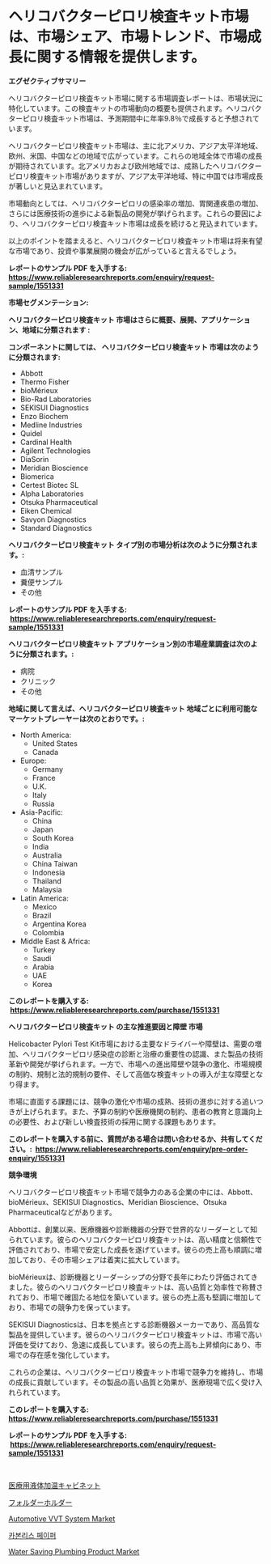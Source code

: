 <p><h1>ヘリコバクターピロリ検査キット市場は、市場シェア、市場トレンド、市場成長に関する情報を提供します。</h1></p><p><strong>エグゼクティブサマリー</strong></p>
<p><p>ヘリコバクターピロリ検査キット市場に関する市場調査レポートは、市場状況に特化しています。この検査キットの市場動向の概要も提供されます。ヘリコバクターピロリ検査キット市場は、予測期間中に年率9.8％で成長すると予想されています。</p><p>ヘリコバクターピロリ検査キット市場は、主に北アメリカ、アジア太平洋地域、欧州、米国、中国などの地域で広がっています。これらの地域全体で市場の成長が期待されています。北アメリカおよび欧州地域では、成熟したヘリコバクターピロリ検査キット市場がありますが、アジア太平洋地域、特に中国では市場成長が著しいと見込まれています。</p><p>市場動向としては、ヘリコバクターピロリの感染率の増加、胃関連疾患の増加、さらには医療技術の進歩による新製品の開発が挙げられます。これらの要因により、ヘリコバクターピロリ検査キット市場は成長を続けると見込まれています。</p><p>以上のポイントを踏まえると、ヘリコバクターピロリ検査キット市場は将来有望な市場であり、投資や事業展開の機会が広がっていると言えるでしょう。</p></p>
<p><strong>レポートのサンプル PDF を入手する: <a href="https://www.reliableresearchreports.com/enquiry/request-sample/1551331">https://www.reliableresearchreports.com/enquiry/request-sample/1551331</a></strong></p>
<p><strong>市場セグメンテーション:</strong></p>
<p><strong> ヘリコバクターピロリ検査キット 市場はさらに概要、展開、アプリケーション、地域に分類されます :</strong></p>
<p><strong>コンポーネントに関しては、 ヘリコバクターピロリ検査キット 市場は次のように分類されます: &nbsp;</strong></p>
<p><ul><li>Abbott</li><li>Thermo Fisher</li><li>bioMérieux</li><li>Bio-Rad Laboratories</li><li>SEKISUI Diagnostics</li><li>Enzo Biochem</li><li>Medline Industries</li><li>Quidel</li><li>Cardinal Health</li><li>Agilent Technologies</li><li>DiaSorin</li><li>Meridian Bioscience</li><li>Biomerica</li><li>Certest Biotec SL</li><li>Alpha Laboratories</li><li>Otsuka Pharmaceutical</li><li>Eiken Chemical</li><li>Savyon Diagnostics</li><li>Standard Diagnostics</li></ul></p>
<p><strong> ヘリコバクターピロリ検査キット タイプ別の市場分析は次のように分類されます。:</strong></p>
<p><ul><li>血清サンプル</li><li>糞便サンプル</li><li>その他</li></ul></p>
<p><strong>レポートのサンプル PDF を入手する: &nbsp;<a href="https://www.reliableresearchreports.com/enquiry/request-sample/1551331">https://www.reliableresearchreports.com/enquiry/request-sample/1551331</a></strong></p>
<p><strong> ヘリコバクターピロリ検査キット アプリケーション別の市場産業調査は次のように分類されます。:</strong></p>
<p><ul><li>病院</li><li>クリニック</li><li>その他</li></ul></p>
<p><strong>地域に関して言えば、ヘリコバクターピロリ検査キット 地域ごとに利用可能なマーケットプレーヤーは次のとおりです。:</strong></p>
<p><ul>
    <li>
        North America:
        <ul>
            <li>United States</li>
            <li>Canada</li>
        </ul>
    </li>
    <li>
        Europe:
        <ul>
            <li>Germany</li>
            <li>France</li>
            <li>U.K.</li>
            <li>Italy</li>
            <li>Russia</li>
        </ul>
    </li>
    <li>
        Asia-Pacific:
        <ul>
            <li>China</li>
            <li>Japan</li>
            <li>South Korea</li>
            <li>India</li>
            <li>Australia</li>
            <li>China Taiwan</li>
            <li>Indonesia</li>
            <li>Thailand</li>
            <li>Malaysia</li>
        </ul>
    </li>
    <li>
        Latin America:
        <ul>
            <li>Mexico</li>
            <li>Brazil</li>
            <li>Argentina Korea</li>
            <li>Colombia</li>
        </ul>
    </li>
    <li>
        Middle East & Africa:
        <ul>
            <li>Turkey</li>
            <li>Saudi</li>
            <li>Arabia</li>
            <li>UAE</li>
            <li>Korea</li>
        </ul>
    </li>
    </ul></p>
<p><strong>このレポートを購入する: &nbsp;<a href="https://www.reliableresearchreports.com/purchase/1551331">https://www.reliableresearchreports.com/purchase/1551331</a></strong></p>
<p><strong>ヘリコバクターピロリ検査キット の主な推進要因と障壁 市場</strong></p>
<p><p>Helicobacter Pylori Test Kit市場における主要なドライバーや障壁は、需要の増加、ヘリコバクターピロリ感染症の診断と治療の重要性の認識、また製品の技術革新や開発が挙げられます。一方で、市場への進出障壁や競争の激化、市場規模の制約、規制と法的規制の要件、そして高価な検査キットの導入が主な障壁となり得ます。</p><p>市場に直面する課題には、競争の激化や市場の成熟、技術の進歩に対する追いつきが上げられます。また、予算の制約や医療機関の制約、患者の教育と意識向上の必要性、および新しい検査技術の採用に関する課題もあります。</p></p>
<p><strong>このレポートを購入する前に、質問がある場合は問い合わせるか、共有してください。:&nbsp; <a href="https://www.reliableresearchreports.com/enquiry/pre-order-enquiry/1551331">https://www.reliableresearchreports.com/enquiry/pre-order-enquiry/1551331</a></strong></p>
<p><strong>競争環境</strong></p>
<p><p>ヘリコバクターピロリ検査キット市場で競争力のある企業の中には、Abbott、bioMérieux、SEKISUI Diagnostics、Meridian Bioscience、Otsuka Pharmaceuticalなどがあります。</p><p>Abbottは、創業以来、医療機器や診断機器の分野で世界的なリーダーとして知られています。彼らのヘリコバクターピロリ検査キットは、高い精度と信頼性で評価されており、市場で安定した成長を遂げています。彼らの売上高も順調に増加しており、その市場シェアは着実に拡大しています。</p><p>bioMérieuxは、診断機器とリーダーシップの分野で長年にわたり評価されてきました。彼らのヘリコバクターピロリ検査キットは、高い品質と効率性で称賛されており、市場で確固たる地位を築いています。彼らの売上高も堅調に増加しており、市場での競争力を保っています。</p><p>SEKISUI Diagnosticsは、日本を拠点とする診断機器メーカーであり、高品質な製品を提供しています。彼らのヘリコバクターピロリ検査キットは、市場で高い評価を受けており、急速に成長しています。彼らの売上高も上昇傾向にあり、市場での存在感を強化しています。</p><p>これらの企業は、ヘリコバクターピロリ検査キット市場で競争力を維持し、市場の成長に貢献しています。その製品の高い品質と効果が、医療現場で広く受け入れられています。</p></p>
<p><strong>このレポートを購入する: &nbsp; <a href="https://www.reliableresearchreports.com/purchase/1551331">https://www.reliableresearchreports.com/purchase/1551331</a></strong></p>
<p><strong>レポートのサンプル PDF を入手する: &nbsp;<a href="https://www.reliableresearchreports.com/enquiry/request-sample/1551331">https://www.reliableresearchreports.com/enquiry/request-sample/1551331</a></strong><strong></strong></p>
<p>&nbsp;</p>
<p><p><a href="https://github.com/MosesSpinka1914/Market-Research-Report-List-1/blob/main/52521887048.md">医療用液体加温キャビネット</a></p><p><a href="https://github.com/bevdtkn4419963/Market-Research-Report-List-1/blob/main/40873207047.md">フォルダーホルダー</a></p><p><a href="https://iodized-pantydraco-05c.notion.site/Automotive-VVT-System-Market-Size-Growing-and-Forecasted-for-period-from-2024-2031-and-provides-co-68a4180068d1470a992a0cb29f3f9773">Automotive VVT System Market</a></p><p><a href="https://medium.com/@trevorkruvalis5678/%ED%83%84%EC%86%8C-%EC%97%86%EB%8A%94-%EC%A2%85%EC%9D%B4-%EC%8B%9C%EC%9E%A5-%EA%B7%9C%EB%AA%A8-%EC%8B%9C%EC%9E%A5-%EC%A0%84%EB%A7%9D-%EB%B0%8F-%EC%8B%9C%EC%9E%A5-%EC%98%88%EC%B8%A1-2024%EB%85%84%EB%B6%80%ED%84%B0-2031%EB%85%84%EA%B9%8C%EC%A7%80-78518831c0ca">카본리스 페이퍼</a></p><p><a href="https://github.com/nancykennedykellievqfqt2/Market-Research-Report-List-1/blob/main/water-saving-plumbing-product-market.md">Water Saving Plumbing Product Market</a></p></p>